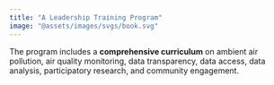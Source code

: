 ```yaml
---
title: "A Leadership Training Program"
image: "@assets/images/svgs/book.svg"
---
```


The program includes a **comprehensive curriculum** on ambient air pollution, air quality monitoring, data transparency, data access, data analysis, participatory research, and community engagement.
